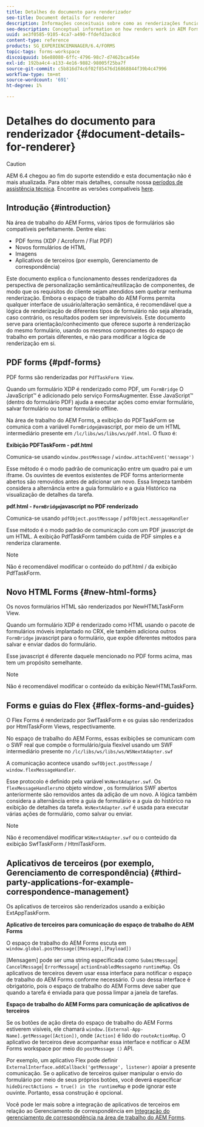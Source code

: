 ```yaml
---
title: Detalhes do documento para renderizador
seo-title: Document details for renderer
description: Informações conceituais sobre como as renderizações funcionam no espaço de trabalho do AEM Forms para renderizar os vários tipos de formulário e arquivo suportados.
seo-description: Conceptual information on how renders work in AEM Forms workspace to render the various supported form and file types.
uuid: ae3f0585-9105-4ca7-a490-ffdefd3ac8cd
content-type: reference
products: SG_EXPERIENCEMANAGER/6.4/FORMS
topic-tags: forms-workspace
discoiquuid: b6e88080-6ffc-4796-98c7-d7462bca454e
exl-id: 192ba4c4-a133-4e16-9882-98005f25ba7f
source-git-commit: c5b816d74c6f02f85476d16868844f39b4c47996
workflow-type: tm+mt
source-wordcount: '691'
ht-degree: 1%

---
```


# Detalhes do documento para renderizador {#document-details-for-renderer}

>[!CAUTION]
>
>AEM 6.4 chegou ao fim do suporte estendido e esta documentação não é mais atualizada. Para obter mais detalhes, consulte nossa [períodos de assistência técnica](https://helpx.adobe.com/br/support/programs/eol-matrix.html). Encontre as versões compatíveis [here](https://experienceleague.adobe.com/docs/).

## Introdução {#introduction}

Na área de trabalho do AEM Forms, vários tipos de formulários são compatíveis perfeitamente. Dentre elas:

* PDF forms (XDP / Acroform / Flat PDF)
* Novos formulários de HTML
* Imagens
* Aplicativos de terceiros (por exemplo, Gerenciamento de correspondência)

Este documento explica o funcionamento desses renderizadores da perspectiva de personalização semântica/reutilização de componentes, de modo que os requisitos do cliente sejam atendidos sem quebrar nenhuma renderização. Embora o espaço de trabalho do AEM Forms permita qualquer interface de usuário/alteração semântica, é recomendável que a lógica de renderização de diferentes tipos de formulário não seja alterada, caso contrário, os resultados podem ser imprevisíveis. Este documento serve para orientação/conhecimento que oferece suporte à renderização do mesmo formulário, usando os mesmos componentes do espaço de trabalho em portais diferentes, e não para modificar a lógica de renderização em si.

## PDF forms {#pdf-forms}

PDF forms são renderizadas por `PdfTaskForm View`.

Quando um formulário XDP é renderizado como PDF, um `FormBridge` O JavaScript™ é adicionado pelo serviço FormsAugmenter. Esse JavaScript™ (dentro do formulário PDF) ajuda a executar ações como enviar formulário, salvar formulário ou tomar formulário offline.

Na área de trabalho do AEM Forms, a exibição do PDFTaskForm se comunica com a variável `FormBridge`javascript, por meio de um HTML intermediário presente em `/lc/libs/ws/libs/ws/pdf.html`. O fluxo é:

**Exibição PDFTaskForm - pdf.html**

Comunica-se usando `window.postMessage` / `window.attachEvent('message')`

Esse método é o modo padrão de comunicação entre um quadro pai e um iframe. Os ouvintes de eventos existentes de PDF forms anteriormente abertos são removidos antes de adicionar um novo. Essa limpeza também considera a alternância entre a guia formulário e a guia Histórico na visualização de detalhes da tarefa.

**pdf.html - `FormBridge`javascript no PDF renderizado**

Comunica-se usando `pdfObject.postMessage` / `pdfObject.messageHandler`

Esse método é o modo padrão de comunicação com um PDF javascript de um HTML. A exibição PdfTaskForm também cuida de PDF simples e a renderiza claramente.

>[!NOTE]
>
>Não é recomendável modificar o conteúdo do pdf.html / da exibição PdfTaskForm.

## Novo HTML Forms {#new-html-forms}

Os novos formulários HTML são renderizados por NewHTMLTaskForm View.

Quando um formulário XDP é renderizado como HTML usando o pacote de formulários móveis implantado no CRX, ele também adiciona outros `FormBridge` javascript para o formulário, que expõe diferentes métodos para salvar e enviar dados do formulário.

Esse javascript é diferente daquele mencionado no PDF forms acima, mas tem um propósito semelhante.

>[!NOTE]
>
>Não é recomendável modificar o conteúdo da exibição NewHTMLTaskForm.

## Forms e guias do Flex {#flex-forms-and-guides}

O Flex Forms é renderizado por SwfTaskForm e os guias são renderizados por HtmlTaskForm Views, respectivamente.

No espaço de trabalho do AEM Forms, essas exibições se comunicam com o SWF real que compõe o formulário/guia flexível usando um SWF intermediário presente no `/lc/libs/ws/libs/ws/WSNextAdapter.swf`

A comunicação acontece usando `swfObject.postMessage` / `window.flexMessageHandler`.

Esse protocolo é definido pela variável `WsNextAdapter.swf`. Os `flexMessageHandlers`no objeto window , os formulários SWF abertos anteriormente são removidos antes da adição de um novo. A lógica também considera a alternância entre a guia de formulário e a guia do histórico na exibição de detalhes da tarefa. `WsNextAdapter.swf` é usada para executar várias ações de formulário, como salvar ou enviar.

>[!NOTE]
>
>Não é recomendável modificar `WSNextAdapter.swf` ou o conteúdo da exibição SwfTaskForm / HtmlTaskForm.

## Aplicativos de terceiros (por exemplo, Gerenciamento de correspondência) {#third-party-applications-for-example-correspondence-management}

Os aplicativos de terceiros são renderizados usando a exibição ExtAppTaskForm.

**Aplicativo de terceiros para comunicação do espaço de trabalho do AEM Forms**

O espaço de trabalho do AEM Forms escuta em `window.global.postMessage([Message],[Payload])`

[Mensagem] pode ser uma string especificada como `SubmitMessage`| `CancelMessage`| `ErrorMessage`| `actionEnabledMessage`no `runtimeMap`. Os aplicativos de terceiros devem usar essa interface para notificar o espaço de trabalho do AEM Forms conforme necessário. O uso dessa interface é obrigatório, pois o espaço de trabalho do AEM Forms deve saber que quando a tarefa é enviada para que possa limpar a janela de tarefas.

**Espaço de trabalho do AEM Forms para comunicação de aplicativos de terceiros**

Se os botões de ação direta do espaço de trabalho do AEM Forms estiverem visíveis, ele chamará `window.[External-App-Name].getMessage([Action])`, onde `[Action]` é lido do `routeActionMap`. O aplicativo de terceiros deve acompanhar essa interface e notificar o AEM Forms workspace por meio do `postMessage ()` API.

Por exemplo, um aplicativo Flex pode definir `ExternalInterface.addCallback('getMessage', listener)` apoiar a presente comunicação. Se o aplicativo de terceiros quiser manipular o envio do formulário por meio de seus próprios botões, você deverá especificar `hideDirectActions = true() in the runtimeMap` e pode ignorar este ouvinte. Portanto, essa construção é opcional.

Você pode ler mais sobre a integração de aplicativos de terceiros em relação ao Gerenciamento de correspondência em [Integração do gerenciamento de correspondência na área de trabalho do AEM Forms](/help/forms/using/integrating-correspondence-management-html-workspace.md).
